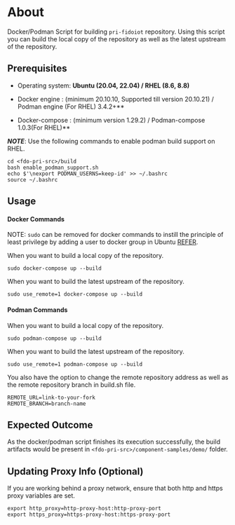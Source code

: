 
# About

Docker/Podman Script for building `pri-fidoiot` repository. Using this script you can build the local copy of the repository as well as the latest upstream of the repository.

## Prerequisites

- Operating system: **Ubuntu (20.04, 22.04) / RHEL (8.6, 8.8)**

- Docker engine : (minimum 20.10.10, Supported till version 20.10.21) / Podman engine (For RHEL) 3.4.2+**

- Docker-compose : (minimum version 1.29.2) / Podman-compose 1.0.3(For RHEL)**

***NOTE***: Use the following commands to enable podman build support on RHEL.
```
cd <fdo-pri-src>/build
bash enable_podman_support.sh
echo $'\nexport PODMAN_USERNS=keep-id' >> ~/.bashrc
source ~/.bashrc
```

## Usage
####  Docker Commands

NOTE:  `sudo` can be removed for docker commands to instill the principle of least privilege by adding a user to docker group in Ubuntu [REFER](https://docs.docker.com/engine/install/linux-postinstall/#manage-docker-as-a-non-root-user).

When you want to build a local copy of the repository.

``` sudo docker-compose up --build ```

When you want to build the latest upstream of the repository.

``` sudo use_remote=1 docker-compose up --build ```

#### Podman Commands
When you want to build a local copy of the repository.

``` sudo podman-compose up --build ```

When you want to build the latest upstream of the repository.

``` sudo use_remote=1 podman-compose up --build ```

You also have the option to change the remote repository address as well as the remote repository branch in build.sh file.

    REMOTE_URL=link-to-your-fork
    REMOTE_BRANCH=branch-name
    
## Expected Outcome
As the docker/podman script finishes its execution successfully, the build artifacts would be present in ```<fdo-pri-src>/component-samples/demo/``` folder.

## Updating Proxy Info (Optional)
If you are working behind a proxy network, ensure that both http and https proxy variables are set.

    export http_proxy=http-proxy-host:http-proxy-port
    export https_proxy=https-proxy-host:https-proxy-port
